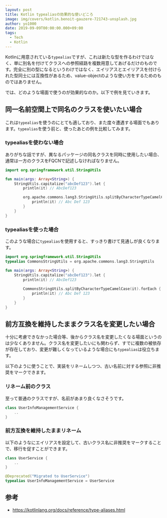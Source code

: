 ```yaml
---
layout: post
title: Kotlin typealiasの効果的な使いどころ
image: img/covers/kotlin.benoit-gauzere-721743-unsplash.jpg
author: yo1000
date: 2019-09-09T00:00:00.000+09:00
tags:
  - Tech
  - Kotlin
---
```


Kotlinに用意されている`typealias`ですが、これは新たな型を作るわけではなく、単に別名を付けてクラスへの参照経路を複数用意してあげるだけのものです。完全に別の型になるというわけではなく、エイリアスとエイリアスを付けられた型同士には互換性があるため、value-objectのような使い方をするためのものではありません。

では、どのような場面で使うのが効果的なのか。以下で例を見ていきます。


## 同一名前空間上で同名のクラスを使いたい場合
これは`typealias`を使うのにとても適しており、また度々遭遇する場面でもあります。`typealias`を使う前と、使ったあとの例を比較してみます。

### typealiasを使わない場合
ありがちな話ですが、異なるパッケージの同名クラスを同時に使用したい場合、通常は一方のクラスをFQCNで記述しなければなりません。

```kotlin
import org.springframework.util.StringUtils

fun main(args: Array<String>) {
    StringUtils.capitalize("abcDef123").let {
        println(it) // AbcDef123

        org.apache.commons.lang3.StringUtils.splitByCharacterTypeCamelCase(it).forEach {
            println(it) // Abc Def 123
        }
    }
}
```

### typealiasを使った場合
このような場合に`typealias`を使用すると、すっきり書けて見通しが良くなります。

```kotlin
import org.springframework.util.StringUtils
typealias CommonsStringUtils = org.apache.commons.lang3.StringUtils

fun main(args: Array<String>) {
    StringUtils.capitalize("abcDef123").let {
        println(it) // AbcDef123
        
        CommonsStringUtils.splitByCharacterTypeCamelCase(it).forEach {
            println(it) // Abc Def 123
        }
    }
}
```


## 前方互換を維持したままクラス名を変更したい場合
十分に考慮できなかった場合等、後からクラス名を変更したくなる場面というのは少なくありません。クラス名を変更したいにも関わらず、すでに複数の被依存が存在しており、変更が難しくなっているような場合にも`typealias`は役立ちます。

以下のように使うことで、実装をリネームしつつ、古い名前に対する参照に非推奨をマークできます。

### リネーム前のクラス
至って普通のクラスですが、名前があまり良くなさそうです。

```kotlin
class UserInfoManagementService {
    ..
}
```

### 前方互換を維持したままリネーム
以下のようなにエイリアスを設定して、古いクラス名に非推奨をマークすることで、移行を促すことができます。

```kotlin
class UserService {
    ..
}

@Deprecated("Migrated to UserService")
typealias UserInfoManagementService = UserService
```


## 参考
- https://kotlinlang.org/docs/reference/type-aliases.html